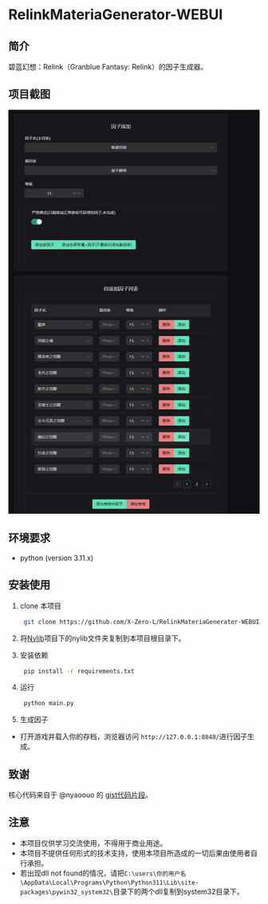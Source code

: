 # RelinkMateriaGenerator-WEBUI

## 简介

碧蓝幻想：Relink（Granblue Fantasy: Relink）的因子生成器。

## 项目截图

![](/screenshot/1.png)

## 环境要求

- python (version 3.11.x)

## 安装使用

1. clone 本项目

   ```bash
    git clone https://github.com/X-Zero-L/RelinkMateriaGenerator-WEBUI.git"
    ```

2. 将[Nylib](https://github.com/nyaoouo/NyLib)项目下的nylib文件夹复制到本项目根目录下。

3. 安装依赖

   ```bash
    pip install -r requirements.txt
    ```
    
4. 运行

   ```bash
    python main.py
   ```

5. 生成因子
- 打开游戏并载入你的存档，浏览器访问 `http://127.0.0.1:8848/`进行因子生成。

## 致谢
核心代码来自于 @nyaoouo 的 [gist代码片段](https://gist.github.com/nyaoouo/c32b8c93e4505eb393b75df2e0ecd23b)。

## 注意

- 本项目仅供学习交流使用，不得用于商业用途。
- 本项目不提供任何形式的技术支持，使用本项目所造成的一切后果由使用者自行承担。
- 若出现dll not found的情况，请把`C:\users\你的用户名\AppData\Local\Programs\Python\Python311\Lib\site-packages\pywin32_system32\`目录下的两个dll复制到system32目录下。